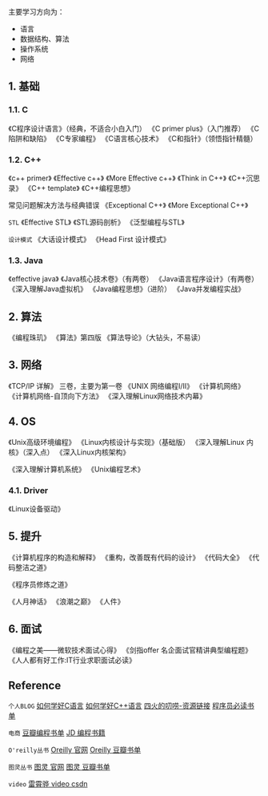 主要学习方向为：
- 语言
- 数据结构、算法
- 操作系统
- 网络

## 1. 基础
### 1.1. C
《C程序设计语言》（经典，不适合小白入门）
《C primer plus》（入门推荐）
《C陷阱和缺陷》
《C专家编程》
《C语言核心技术》
《C和指针》（领悟指针精髓）

### 1.2. C++
《c++ primer》
《Effective c++》
《More Effective c++》
《Think in C++》
《C++沉思录》
《C++ template》
《C++编程思想》

常见问题解决方法与经典错误
《Exceptional C++》
《More Exceptional C++》

`STL`
《Effective STL》
《STL源码剖析》
《泛型编程与STL》

`设计模式`
《大话设计模式》
《Head First 设计模式》

### 1.3. Java
《effective java》
《Java核心技术卷》（有两卷）
《Java语言程序设计》（有两卷）
《深入理解Java虚拟机》
《Java编程思想》（进阶）
《Java并发编程实战》

## 2. 算法
《编程珠玑》
《算法》第四版
《算法导论》（大钻头，不易读）

## 3. 网络
《TCP/IP 详解》 三卷，主要为第一卷
《UNIX 网络编程I/II》
《计算机网络》
《计算机网络-自顶向下方法》
《深入理解Linux网络技术内幕》

## 4. OS
《Unix高级环境编程》
《Linux内核设计与实现》（基础版）
《深入理解Linux 内核》（深入点）
《深入Linux内核架构》

《深入理解计算机系统》
《Unix编程艺术》
### 4.1. Driver
《Linux设备驱动》


## 5. 提升

《计算机程序的构造和解释》
《重构，改善既有代码的设计》
《代码大全》
《代码整洁之道》

《程序员修炼之道》

《人月神话》
《浪潮之巅》
《人件》


## 6. 面试
《编程之美——微软技术面试心得》
《剑指offer 名企面试官精讲典型编程题》
《人人都有好工作:IT行业求职面试必读》

## Reference
`个人BLOG`
[如何学好C语言](https://coolshell.cn/articles/4102.html)
[如何学好C++语言](https://coolshell.cn/articles/4119.html)
[四火的叨唠-资源链接](https://www.raychase.net/resources)
[程序员必读书单](https://www.cnblogs.com/figure9/p/developer-reading-list.html)

`电商`
[豆瓣编程书单](https://book.douban.com/tag/%E7%BC%96%E7%A8%8B)
[JD 编程书籍](https://channel.jd.com/1713-3287.html)

`O'reilly丛书`
[Oreilly 官网](http://www.oreilly.com.cn/index.php?func=completelist)
[Oreilly 豆瓣书单](https://book.douban.com/tag/O'Reilly?start=0&type=T)

`图灵丛书`
[图灵 官网](http://www.ituring.com.cn/book?tab=book&sort=hot)
[图灵 豆瓣书单](https://book.douban.com/series/660?page=1)

`video`
[雷霄骅 video csdn](http://blog.csdn.net/leixiaohua1020)
